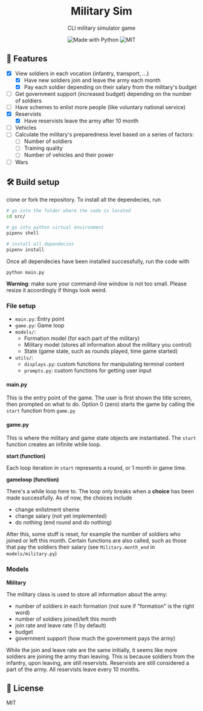 <h1 align="center">Military Sim</h1>
<p align="center">CLI military simulator game</p>

<p align="center">
  <img src="https://img.shields.io/badge/Made%20With-Python-black?style=flat-square&" alt="Made with Python" />
  <!-- <a href="http://makeapullrequest.com/"><img src="https://img.shields.io/badge/PRs-welcome-brightgreen.svg?style=flat-square" alt="Make a PR" /></a> -->
  <img src="https://img.shields.io/github/license/ninest/military-sim?style=flat-square" alt="MIT" />
  <!-- <a href="https://www.buymeacoffee.com/ninest"><img src="https://img.shields.io/badge/Donate-Buy%20Me%20A%20Coffee-orange.svg?style=flat-square" alt="Buy Me A Coffee"></a> -->
</p>


## 🚀 Features
- [x] View soldiers in each vocation (infantry, transport, ...)
  - [x] Have new soldiers join and leave the army each month
  - [x] Pay each soldier depending on their salary from the military's budget
- [ ] Get government support (increased budget) depending on the number of soldiers
- [ ] Have schemes to enlist more people (like voluntary national service)
- [x] Reservists
  - [x] Have reservists leave the army after 10 month
- [ ] Vehicles
- [ ] Calculate the military's preparedness level based on a series of factors:
  - [ ] Number of soldiers
  - [ ] Training quality
  - [ ] Number of vehicles and their power
- [ ] Wars

## 🛠 Build setup
clone or fork the repository. To install all the dependecies, run

```bash
# go into the folder where the code is located
cd src/

# go into python virtual environment
pipenv shell

# install all dependecies
pipenv install
```

Once all dependecies have been installed successfully, run the code with

```
python main.py
```

**Warning**: make sure your command-line window is not too small. Please resize it accordingly if things look weird.


### File setup
- `main.py`: Entry point
- `game.py`: Game loop
- `models/`:
  - Formation model (for each part of the military)
  - Military model (stores all information about the military you control)
  - State (game state, such as rounds played, time game started)
- `utils/`:
  - `displays.py`: custom functions for manipulating terminal content
  - `prompts.py`: custom functions for getting user input

#### main.py
This is the entry point of the game. The user is first shown the title screen, then prompted on what to do. Option 0 (zero) starts the game by calling the `start` function from `game.py`

#### game.py
This is where the military and game state objects are instantiated. The `start` function creates an infinite while loop.

**start (function)**

Each loop iteration in `start` represents a round, or 1 month in game time.

**gameloop (function)**

There's a while loop here to. The loop only breaks when a **choice** has been made successfully. As of now, the choices include
- change enlistment sheme
- change salary (not yet implemented)
- do nothing (end round and do nothing)

After this, some stuff is reset, for example the number of soldiers who joined or left this month. Certain functions are also called, such as those that pay the soldiers their salary (see `Military.month_end` in `models/military.py`)

### Models

**Military**

The military class is used to store all information about the army:
- number of soldiers in each formation (not sure if "formation" is the right word)
- number of soldiers joined/left this month
- join rate and leave rate (1 by default)
- budget
- government support (how much the government pays the army)

While the join and leave rate are the same initially, it seems like more soldiers are joining the army than leaving. This is because soldiers from the infantry, upon leaving, are still reservists. Reservists are still considered a part of the army. All reservists leave every 10 months.


## 📜 License
MIT